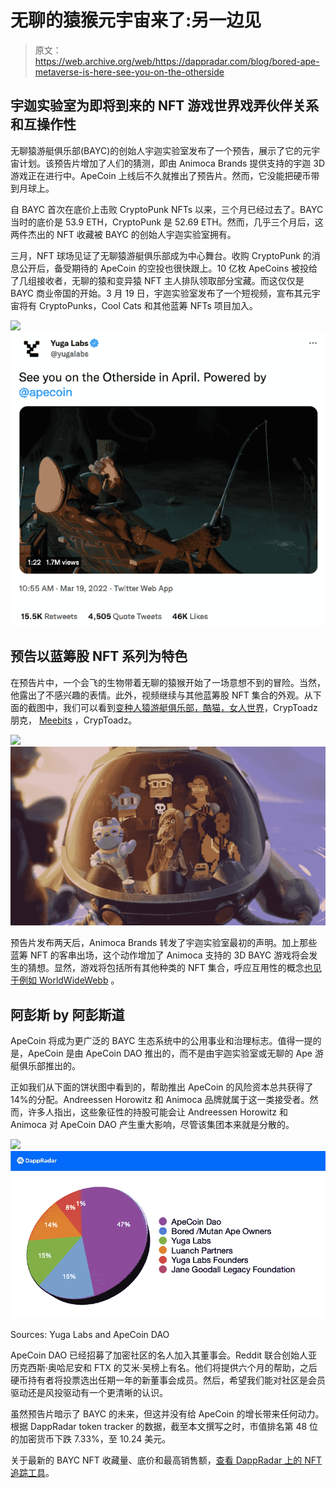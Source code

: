 # 无聊的猿猴元宇宙来了:另一边见

> 原文：<https://web.archive.org/web/https://dappradar.com/blog/bored-ape-metaverse-is-here-see-you-on-the-otherside>

## 宇迦实验室为即将到来的 NFT 游戏世界戏弄伙伴关系和互操作性

无聊猿游艇俱乐部(BAYC)的创始人宇迦实验室发布了一个预告，展示了它的元宇宙计划。该预告片增加了人们的猜测，即由 Animoca Brands 提供支持的宇迦 3D 游戏正在进行中。ApeCoin 上线后不久就推出了预告片。然而，它没能把硬币带到月球上。

自 BAYC 首次在底价上击败 CryptoPunk NFTs 以来，三个月已经过去了。BAYC 当时的底价是 53.9 ETH，CryptoPunk 是 52.69 ETH。然而，几乎三个月后，这两件杰出的 NFT 收藏被 BAYC 的创始人宇迦实验室拥有。

三月，NFT 球场见证了无聊猿游艇俱乐部成为中心舞台。收购 CryptoPunk 的消息公开后，备受期待的 ApeCoin 的空投也很快跟上。10 亿枚 ApeCoins 被投给了几组接收者，无聊的猿和变异猿 NFT 主人排队领取部分宝藏。而这仅仅是 BAYC 商业帝国的开始。3 月 19 日，宇迦实验室发布了一个短视频，宣布其元宇宙将有 CryptoPunks，Cool Cats 和其他蓝筹 NFTs 项目加入。

![](img/c1050e35759e25d45cd2d0487502c843.png)![](img/c16fd66e80dff6d2cf195069608337c9.png)

## 预告以蓝筹股 NFT 系列为特色

在预告片中，一个会飞的生物带着无聊的猿猴开始了一场意想不到的冒险。当然，他露出了不感兴趣的表情。此外，视频继续与其他蓝筹股 NFT 集合的外观。从下面的截图中，我们可以看到[变种人猿游艇俱乐部，酷猫，女人世界](https://web.archive.org/web/20230104050033/https://twitter.com/stew_eth/status/1505026129853394947)，CrypToadz 朋克， [Meebits](https://web.archive.org/web/20230104050033/https://opensea.io/assets/0x7bd29408f11d2bfc23c34f18275bbf23bb716bc7/16550) ，CrypToadz。

![](img/6b9299e91e1d4418522a3cfbec8e9c0a.png)![](img/1e0eb65e5117bbead78b371ac6009ba4.png)

预告片发布两天后，Animoca Brands 转发了宇迦实验室最初的声明。加上那些蓝筹 NFT 的客串出场，这个动作增加了 Animoca 支持的 3D BAYC 游戏将会发生的猜想。显然，游戏将包括所有其他种类的 NFT 集合，呼应互用性的概念[也见于例如 WorldWideWebb](https://web.archive.org/web/20230104050033/https://dappradar.com/ethereum/collectibles/worldwide-webb-land) 。

## 阿彭斯 by 阿彭斯道

ApeCoin 将成为更广泛的 BAYC 生态系统中的公用事业和治理标志。值得一提的是，ApeCoin 是由 ApeCoin DAO 推出的，而不是由宇迦实验室或无聊的 Ape 游艇俱乐部推出的。

正如我们从下面的饼状图中看到的，帮助推出 ApeCoin 的风险资本总共获得了 14%的分配。Andreessen Horowitz 和 Animoca 品牌就属于这一类接受者。然而，许多人指出，这些象征性的持股可能会让 Andreessen Horowitz 和 Animoca 对 ApeCoin DAO 产生重大影响，尽管该集团本来就是分散的。

![](img/6be6c63a900507852fd5151aef27cf69.png)![](img/bbebbf4732b4fa6c0b6f09073de74968.png)

Sources: Yuga Labs and ApeCoin DAO

ApeCoin DAO 已经招募了加密社区的名人加入其董事会。Reddit 联合创始人亚历克西斯·奥哈尼安和 FTX 的艾米·吴榜上有名。他们将提供六个月的帮助，之后硬币持有者将投票选出任期一年的新董事会成员。然后，希望我们能对社区是会员驱动还是风投驱动有一个更清晰的认识。

虽然预告片暗示了 BAYC 的未来，但这并没有给 ApeCoin 的增长带来任何动力。根据 DappRadar token tracker 的数据，截至本文撰写之时，市值排名第 48 位的加密货币下跌 7.33%，至 10.24 美元。

关于最新的 BAYC NFT 收藏量、底价和最高销售额，[查看 DappRadar 上的 NFT 追踪工具](https://web.archive.org/web/20230104050033/https://dappradar.com/ethereum/collectibles/bored-ape-yacht-club)。